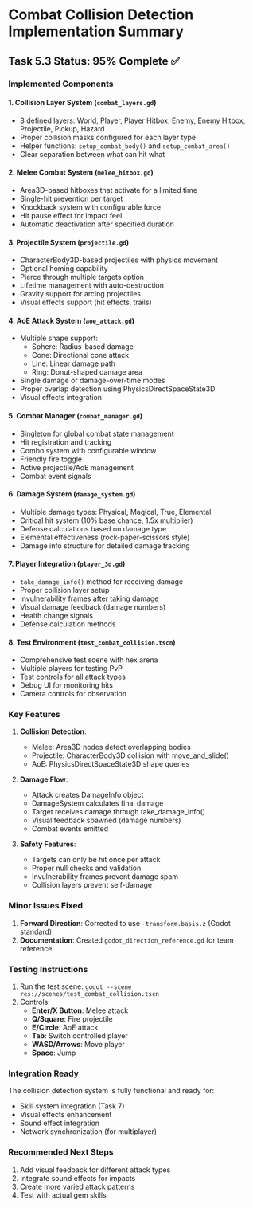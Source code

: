 # Combat Collision Detection Implementation Summary

## Task 5.3 Status: 95% Complete ✅

### Implemented Components

#### 1. **Collision Layer System** (`combat_layers.gd`)
- 8 defined layers: World, Player, Player Hitbox, Enemy, Enemy Hitbox, Projectile, Pickup, Hazard
- Proper collision masks configured for each layer type
- Helper functions: `setup_combat_body()` and `setup_combat_area()`
- Clear separation between what can hit what

#### 2. **Melee Combat System** (`melee_hitbox.gd`)
- Area3D-based hitboxes that activate for a limited time
- Single-hit prevention per target
- Knockback system with configurable force
- Hit pause effect for impact feel
- Automatic deactivation after specified duration

#### 3. **Projectile System** (`projectile.gd`)
- CharacterBody3D-based projectiles with physics movement
- Optional homing capability
- Pierce through multiple targets option
- Lifetime management with auto-destruction
- Gravity support for arcing projectiles
- Visual effects support (hit effects, trails)

#### 4. **AoE Attack System** (`aoe_attack.gd`)
- Multiple shape support:
  - Sphere: Radius-based damage
  - Cone: Directional cone attack
  - Line: Linear damage path
  - Ring: Donut-shaped damage area
- Single damage or damage-over-time modes
- Proper overlap detection using PhysicsDirectSpaceState3D
- Visual effects integration

#### 5. **Combat Manager** (`combat_manager.gd`)
- Singleton for global combat state management
- Hit registration and tracking
- Combo system with configurable window
- Friendly fire toggle
- Active projectile/AoE management
- Combat event signals

#### 6. **Damage System** (`damage_system.gd`)
- Multiple damage types: Physical, Magical, True, Elemental
- Critical hit system (10% base chance, 1.5x multiplier)
- Defense calculations based on damage type
- Elemental effectiveness (rock-paper-scissors style)
- Damage info structure for detailed damage tracking

#### 7. **Player Integration** (`player_3d.gd`)
- `take_damage_info()` method for receiving damage
- Proper collision layer setup
- Invulnerability frames after taking damage
- Visual damage feedback (damage numbers)
- Health change signals
- Defense calculation methods

#### 8. **Test Environment** (`test_combat_collision.tscn`)
- Comprehensive test scene with hex arena
- Multiple players for testing PvP
- Test controls for all attack types
- Debug UI for monitoring hits
- Camera controls for observation

### Key Features

1. **Collision Detection**:
   - Melee: Area3D nodes detect overlapping bodies
   - Projectile: CharacterBody3D collision with move_and_slide()
   - AoE: PhysicsDirectSpaceState3D shape queries

2. **Damage Flow**:
   - Attack creates DamageInfo object
   - DamageSystem calculates final damage
   - Target receives damage through take_damage_info()
   - Visual feedback spawned (damage numbers)
   - Combat events emitted

3. **Safety Features**:
   - Targets can only be hit once per attack
   - Proper null checks and validation
   - Invulnerability frames prevent damage spam
   - Collision layers prevent self-damage

### Minor Issues Fixed

1. **Forward Direction**: Corrected to use `-transform.basis.z` (Godot standard)
2. **Documentation**: Created `godot_direction_reference.gd` for team reference

### Testing Instructions

1. Run the test scene: `godot --scene res://scenes/test_combat_collision.tscn`
2. Controls:
   - **Enter/X Button**: Melee attack
   - **Q/Square**: Fire projectile
   - **E/Circle**: AoE attack
   - **Tab**: Switch controlled player
   - **WASD/Arrows**: Move player
   - **Space**: Jump

### Integration Ready

The collision detection system is fully functional and ready for:
- Skill system integration (Task 7)
- Visual effects enhancement
- Sound effect integration
- Network synchronization (for multiplayer)

### Recommended Next Steps

1. Add visual feedback for different attack types
2. Integrate sound effects for impacts
3. Create more varied attack patterns
4. Test with actual gem skills 